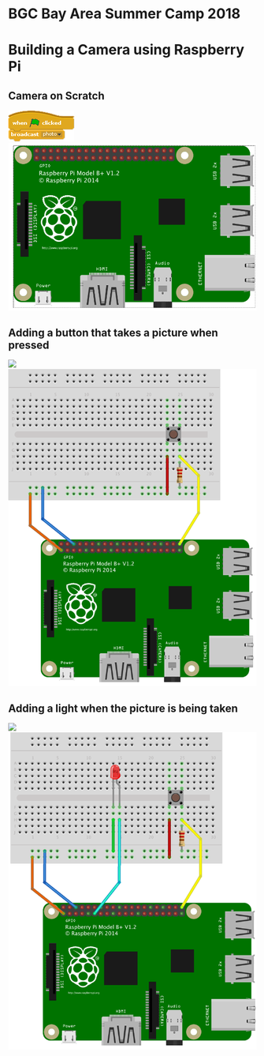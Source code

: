 # BGC Bay Area Summer Camp 2018
# Building a Camera using Raspberry Pi


## Camera on Scratch

<img src="assets/img/scratch-rpi-camera-minimum.png">
<img src="assets/img/diagram-camera-only.png">

## Adding a button that takes a picture when pressed
<img src="assets/img/scratch-rpi-camera-button.png">
<img src="assets/img/diagram-camera-button.png">

## Adding a light when the picture is being taken
<img src="assets/img/scratch-rpi-camera-button-led.png">
<img src="assets/img/diagram-camera-button-led.png">
